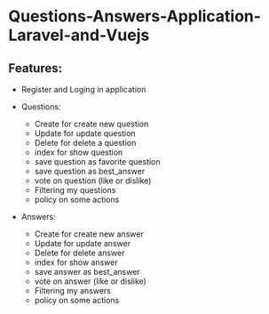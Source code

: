# Questions-Answers-Application-Laravel-and-Vuejs
## Features:
  * Register and Loging in application 
  * Questions: 
      * Create for create  new question 
      * Update for update question
      * Delete for delete a question 
      * index for show question
      * save question as favorite question
      * save question as best_answer
      * vote on question (like or dislike)
      * Filtering my questions
      * policy on some actions
    
  * Answers:
      * Create for create new answer
      * Update for update answer
      * Delete for delete answer
      * index for show answer 
      * save answer as best_answer
      * vote on answer (like or dislike)
      * Filtering my answers
      * policy on some actions

